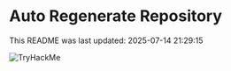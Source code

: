 # Auto Regenerate Repository

This README was last updated: 2025-07-14 21:29:15

 ![TryHackMe](https://tryhackme.com/badge/533634)